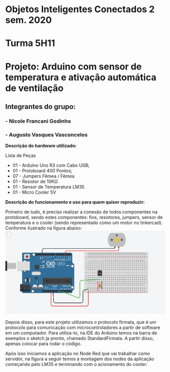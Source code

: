 # Objetos Inteligentes Conectados 2 sem. 2020
# Turma 5H11
# Projeto: Arduino com sensor de temperatura e ativação automática de ventilação
## Integrantes do grupo:
### - Nicole Francani Godinho
### - Augusto Vasques Vasconcelos

**Descrição do hardware utilizado:**

Lista de Peças
* 01 - Arduino Uno R3 com Cabo USB;
* 01 - Protoboard 400 Pontos;
* 07 - Jumpers Fêmea / Fêmea
* 01 - Resistor de 10KΩ
* 01 - Sensor de Temperatura LM35
* 01 - Micro Cooler 5V

**Descrição do funcionamento e uso para quem quiser reproduzir:**

Primeiro de tudo, é preciso realizar a conexão de todos componentes na protoboard, sendo estes componentes: fios, resistores, jumpers, sensor de temperatura e o cooler (sendo representado como um motor no tinkercad). Conforme ilustrado na figura abaixo:
![GitHub Logo](/tinkercad.png)

Depois disso, para este projeto utilizamos o protocolo firmata, que é um protocolo para comunicação com microcontroladores a partir de software em um computador. Para utiliza-lo, na IDE do Arduino temos na barra de exemplos o sketch ja pronto, chamado StandardFirmata. A partir disso, apenas colocar para rodar o código.

 Após isso iniciamos a aplicação no Node Red que vai trabalhar como servidor, na figura a seguir temos a montagem dos nodes da aplicação começando pelo LM35 e terminando com o acionamento do cooler: 
 
